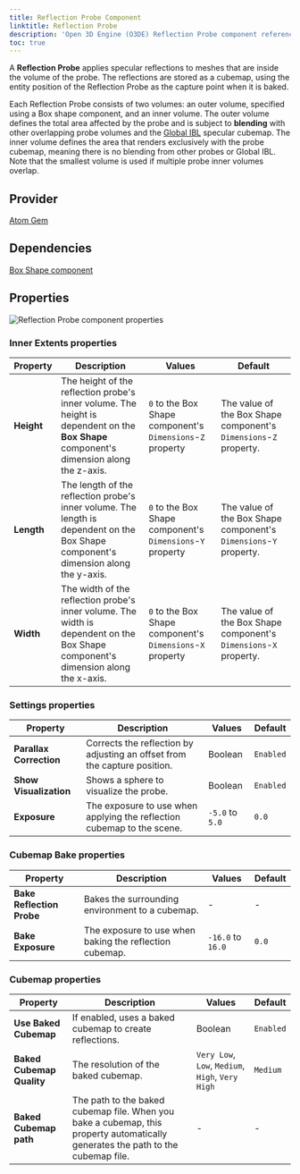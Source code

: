 ```yaml
---
title: Reflection Probe Component
linktitle: Reflection Probe
description: 'Open 3D Engine (O3DE) Reflection Probe component reference.'
toc: true
---
```


A **Reflection Probe** applies specular reflections to meshes that are inside the volume of the probe.  The reflections are stored as a cubemap, using the entity position of the Reflection Probe as the capture point when it is baked.  

Each Reflection Probe consists of two volumes: an outer volume, specified using a Box shape component, and an inner volume.  The outer volume defines the total area affected by the probe and is subject to **blending** with other overlapping probe volumes and the [Global IBL](/docs/user-guide/components/reference/atom/global-skylight-ibl) specular cubemap.  The inner volume defines the area that renders exclusively with the probe cubemap, meaning there is no blending from other probes or Global IBL.  Note that the smallest volume is used if multiple probe inner volumes overlap.


## Provider

[Atom Gem](/docs/user-guide/gems/reference/rendering/atom/atom)


## Dependencies

[Box Shape component](/docs/user-guide/components/reference/shape/box-shape/)


## Properties

![Reflection Probe component properties](/images/user-guide/components/reference/atom/reflection-probe-component-ui.png)
 

### Inner Extents properties

| Property | Description | Values | Default |
|-|-|-|-|
| **Height** | The height of the reflection probe's inner volume. The height is dependent on the **Box Shape** component's dimension along the z-axis. | `0` to the Box Shape component's `Dimensions`-`Z` property | The value of the Box Shape component's `Dimensions`-`Z` property. |
| **Length** | The length of the reflection probe's inner volume. The length is dependent on the Box Shape component's dimension along the y-axis. | `0` to the Box Shape component's `Dimensions`-`Y` property| The value of the Box Shape component's `Dimensions`-`Y` property. |
| **Width** | The width of the reflection probe's inner volume. The width is dependent on the Box Shape component's dimension along the x-axis. | `0` to the Box Shape component's `Dimensions`-`X` property| The value of the Box Shape component's `Dimensions`-`X` property. |

### Settings properties

| Property | Description | Values | Default |
|-|-|-|-|
| **Parallax Correction** | Corrects the reflection by adjusting an offset from the capture position. | Boolean | `Enabled` |
| **Show Visualization** |  Shows a sphere to visualize the probe. |  Boolean | `Enabled` |
| **Exposure** |  The exposure to use when applying the reflection cubemap to the scene. | `-5.0` to `5.0` | `0.0` |

### Cubemap Bake properties

| Property | Description | Values | Default |
|-|-|-|-|
| **Bake Reflection Probe** | Bakes the surrounding environment to a cubemap. | - | - |
| **Bake Exposure** |  The exposure to use when baking the reflection cubemap. | `-16.0` to `16.0` | `0.0` |

### Cubemap properties

| Property | Description | Values | Default |
|-|-|-|-|
| **Use Baked Cubemap** | If enabled, uses a baked cubemap to create reflections. | Boolean | `Enabled` |
| **Baked Cubemap Quality** | The resolution of the baked cubemap. | `Very Low`, `Low`, `Medium`, `High`, `Very High` | `Medium` |
| **Baked Cubemap path** |  The path to the baked cubemap file. When you bake a cubemap, this property automatically generates the path to the cubemap file. | - | - |
